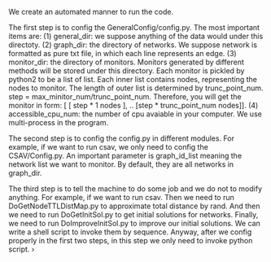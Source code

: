 We create an automated manner to run the code.

The first step is to config the GeneralConfig/config.py. The most important items are:
(1) general_dir: we suppose anything of the data would under this directoty.
(2) graph_dir: the directory of networks. We suppose network is formatted as pure txt file, in which each line represents an edge.
(3) monitor_dir: the directory of monitors. Monitors generated by different methods will be stored under this directory.
Each monitor is pickled by python2 to be a list of list. Each inner list contains nodes, representing the nodes to monitor. The length of outer list is determined by trunc_point_num. step = max_minitor_num/trunc_point_num. Therefore, you will get the monitor in form: [ [ step * 1 nodes ], .. [step * trunc_point_num nodes]].
(4) accessible_cpu_num: the number of cpu avaiable in your computer. We use multi-process in the program.

The second step is to config the config.py in different modules. For example, if we want to run csav, we only need to config the CSAV/Config.py. An important parameter is graph_id_list meaning the network list we want to monitor. By default, they are all networks in graph_dir.

The third step is to tell the machine to do some job and we do not to modify anything. For example, if we want to run csav. Then we need to run DoGetNodeTTLDistMap.py to approximate total distance by rand. And then we need to run DoGetInitSol.py to get initial solutions for networks. Finally, we need to run DoImproveInitSol.py to improve our initial solutions. We can write a shell script to invoke them by sequence. Anyway, after we config properly in the first two steps, in this step we only need to invoke python script. ›
